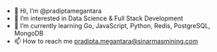 - 👋 Hi, I’m @pradiptamegantara
- 👀 I’m interested in Data Science & Full Stack Development
- 🌱 I’m currently learning Go, JavaScript, Python, Redis, PostgreSQL, MongoDB
- 📫 How to reach me pradipta.megantara@sinarmasmining.com

<!---
pradiptamegantara/pradiptamegantara is a ✨ special ✨ repository because its `README.md` (this file) appears on your GitHub profile.
You can click the Preview link to take a look at your changes.
--->
